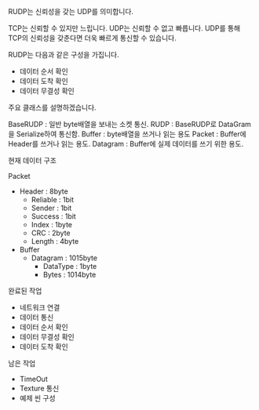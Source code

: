 RUDP는 신뢰성을 갖는 UDP를 의미합니다.

TCP는 신뢰할 수 있지만 느립니다.
UDP는 신뢰할 수 없고 빠릅니다.
UDP를 통해 TCP의 신뢰성을 갖춘다면 더욱 빠르게 통신할 수 있습니다.

RUDP는 다음과 같은 구성을 가집니다.
 - 데이터 순서 확인
 - 데이터 도착 확인
 - 데이터 무결성 확인

주요 클래스를 설명하겠습니다.

BaseRUDP : 일반 byte배열을 보내는 소켓 통신.
RUDP : BaseRUDP로 DataGram을 Serialize하여 통신함.
Buffer : byte배열을 쓰거나 읽는 용도
Packet : Buffer에 Header를 쓰거나 읽는 용도.
Datagram : Buffer에 실제 데이터를 쓰기 위한 용도. 

현재 데이터 구조

Packet
 - Header : 8byte
    - Reliable : 1bit
    - Sender : 1bit
    - Success : 1bit
    - Index : 1byte
    - CRC : 2byte
    - Length : 4byte
 - Buffer
    - Datagram : 1015byte
        - DataType : 1byte
        - Bytes : 1014byte


완료된 작업
 - 네트워크 연결
 - 데이터 통신
 - 데이터 순서 확인
 - 데이터 무결성 확인
 - 데이터 도착 확인

남은 작업
 - TimeOut
 - Texture 통신
 - 예제 씬 구성